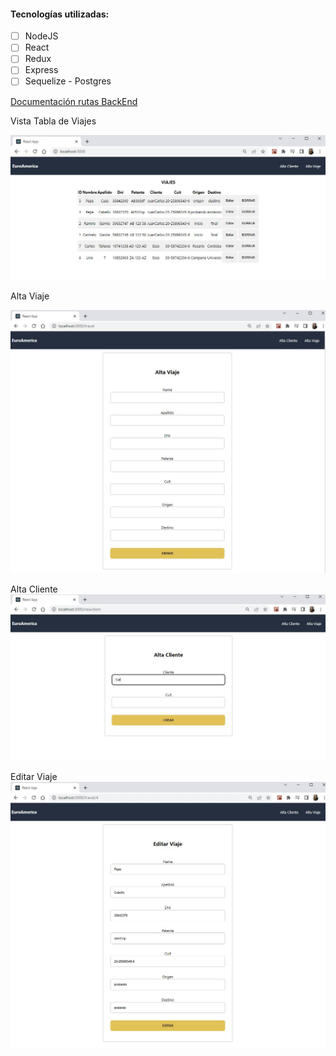 #### Tecnologías utilizadas:

- [ ] NodeJS
- [ ] React
- [ ] Redux
- [ ] Express
- [ ] Sequelize - Postgres

[Documentación rutas BackEnd](https://github.com/LulaZeta/euroamerica/api/README.md)

<p align="center">

Vista Tabla de Viajes

  <img src="./img/Capture01.JPG" width= 600 >

Alta Viaje

   <img src="./img/Capture02.JPG" width= 600 >

Alta Cliente
<img src="./img/Capture03.JPG" width= 600 >

Editar Viaje
<img src="./img/Capture04.JPG" width= 600 >

  </p>
